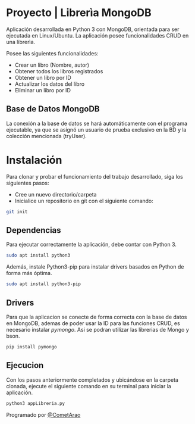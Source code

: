 # Proyecto | Librerìa MongoDB

Aplicación desarrollada en Python 3 con MongoDB, orientada para ser ejecutada en Linux/Ubuntu. La aplicación posee funcionalidades CRUD en una librerìa.

Posee las siguientes funcionalidades:
- Crear un libro (Nombre, autor)
- Obtener todos los libros registrados
- Obtener un libro por ID
- Actualizar los datos del libro
- Eliminar un libro por ID

## Base de Datos MongoDB

La conexión a la base de datos se hará automáticamente con el programa ejecutable, ya que se asignó un usuario de prueba exclusivo en la BD y la colección mencionada (tryUser).

# Instalación

Para clonar y probar el funcionamiento del trabajo desarrollado, siga los siguientes pasos:
- Cree un nuevo directorio/carpeta
- Inicialice un repositorio en git con el siguiente comando:
```bash
git init
```

## Dependencias

Para ejecutar correctamente la aplicación, debe contar con Python 3.

```bash
sudo apt install python3
```
Además, instale Python3-pip para instalar drivers basados en Python de forma más óptima.

```bash
sudo apt install python3-pip
```

## Drivers

Para que la aplicacion se conecte de forma correcta con la base de datos en MongoDB, ademas de poder usar la ID para las funciones CRUD, es necesario instalar _pymongo_. Asi se podran utilizar las librerias de Mongo y bson.

```bash
pip install pymongo
```

## Ejecucion
Con los pasos anteriormente completados y ubicándose en la carpeta clonada, ejecute el siguiente comando en su terminal para iniciar la aplicación.

```bash
python3 appLibreria.py
```

Programado por [@CometArao](https://github.com/CometArao)
